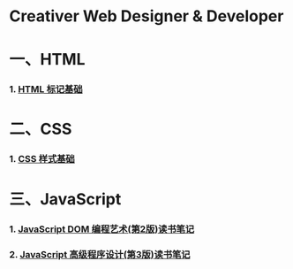# Creativer Web Designer & Developer

# 一、HTML
### 1. [HTML 标记基础]("./HTML/1.HTML标记基础.md")

# 二、CSS
### 1. [CSS 样式基础]("./CSS/1.CSS样式基础.md")

# 三、JavaScript
### 1. [JavaScript DOM 编程艺术(第2版)读书笔记]("./JavaScript/1.JavaScriptDOM编程艺术(第2版)读书笔记.md")

### 2. [JavaScript 高级程序设计(第3版)读书笔记]("./JavaScript/2.JavaScript高级程序设计(第3版)读书笔记.md")